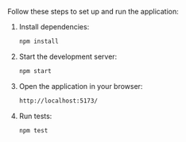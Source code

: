 Follow these steps to set up and run the application:

1. Install dependencies:

   ```sh
   npm install
   ```

2. Start the development server:

   ```sh
   npm start
   ```

3. Open the application in your browser:

   ```sh
   http://localhost:5173/
   ```

4. Run tests:
   ```sh
   npm test
   ```
